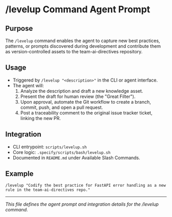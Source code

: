 # /levelup Command Agent Prompt

## Purpose
The `/levelup` command enables the agent to capture new best practices, patterns, or prompts discovered during development and contribute them as version-controlled assets to the team-ai-directives repository.

## Usage
- Triggered by `/levelup "<description>"` in the CLI or agent interface.
- The agent will:
  1. Analyze the description and draft a new knowledge asset.
  2. Present the draft for human review (the "Great Filter").
  3. Upon approval, automate the Git workflow to create a branch, commit, push, and open a pull request.
  4. Post a traceability comment to the original issue tracker ticket, linking the new PR.

## Integration
- CLI entrypoint: `scripts/levelup.sh`
- Core logic: `.specify/scripts/bash/levelup.sh`
- Documented in `README.md` under Available Slash Commands.

## Example
```
/levelup "Codify the best practice for FastAPI error handling as a new rule in the team-ai-directives repo."
```

---

*This file defines the agent prompt and integration details for the /levelup command.*
